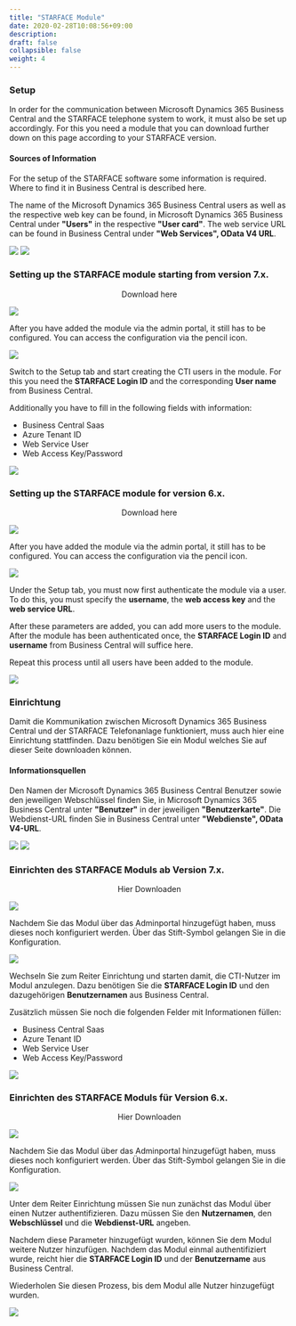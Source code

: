 ```yaml
---
title: "STARFACE Module"
date: 2020-02-28T10:08:56+09:00
description: 
draft: false
collapsible: false
weight: 4
---
```

### Setup
In order for the communication between Microsoft Dynamics 365 Business Central and the STARFACE telephone system to work, it must also be set up accordingly. For this you need a module that you can download further down on this page according to your STARFACE version.

#### Sources of Information
For the setup of the STARFACE software some information is required. Where to find it in Business Central is described here.

The name of the Microsoft Dynamics 365 Business Central users as well as the respective web key can be found, in Microsoft Dynamics 365 Business Central under **"Users"** in the respective **"User card"**. The web service URL can be found in Business Central under **"Web Services", OData V4 URL**.

![](images/apps/ctiodataen.PNG)
![](images/apps/ctiusersetupen.PNG)

### Setting up the STARFACE module starting from version 7.x.

<p style="text-align: center;">
Download here
</p>

[<img src="/images/apps/ctidownload.jpg">](files/CTI_Module_7.zip)

After you have added the module via the admin portal, it still has to be configured. You can access the configuration via the pencil icon.

![](images/apps/cticonfigstarfaceen.png)

Switch to the Setup tab and start creating the CTI users in the module. For this you need the **STARFACE Login ID** and the corresponding **User name** from Business Central.

Additionally you have to fill in the following fields with information:

- Business Central Saas
- Azure Tenant ID
- Web Service User
- Web Access Key/Password

![](images/apps/ctimodulesetup7.jpg)

### Setting up the STARFACE module for version 6.x.

<p style="text-align: center;">
Download here
</p>

[<img src="/images/apps/ctidownload.jpg">](files/CTI_Module.zip)

After you have added the module via the admin portal, it still has to be configured. You can access the configuration via the pencil icon.

![](images/apps/cticonfigstarfaceen.png)

Under the Setup tab, you must now first authenticate the module via a user. To do this, you must specify the **username**, the **web access key** and the **web service URL**.

After these parameters are added, you can add more users to the module. After the module has been authenticated once, the **STARFACE Login ID** and **username** from Business Central will suffice here.

Repeat this process until all users have been added to the module.

![](images/apps/ctimodulesetupen.png)










### Einrichtung
Damit die Kommunikation zwischen Microsoft Dynamics 365 Business Central und der STARFACE Telefonanlage funktioniert, muss auch hier eine Einrichtung stattfinden. Dazu benötigen Sie ein Modul welches Sie auf dieser Seite downloaden können.

#### Informationsquellen
Den Namen der Microsoft Dynamics 365 Business Central Benutzer sowie den jeweiligen Webschlüssel finden Sie, in Microsoft Dynamics 365 Business Central unter **"Benutzer"** in der jeweiligen **"Benutzerkarte"**. Die Webdienst-URL finden Sie in Business Central unter **"Webdienste", OData V4-URL**.

![](images/apps/ctiodatade.PNG)
![](images/apps/ctiusersetupde.PNG)

### Einrichten des STARFACE Moduls ab Version 7.x.

<p style="text-align: center;">
Hier Downloaden
</p>

[<img src="/images/apps/ctidownload.jpg">](files/CTI_Module_7.zip)

Nachdem Sie das Modul über das Adminportal hinzugefügt haben, muss dieses noch konfiguriert werden. Über das Stift-Symbol gelangen Sie in die Konfiguration.

![](images/apps/cticonfigstarfacede.png)

Wechseln Sie zum Reiter Einrichtung und starten damit, die CTI-Nutzer im Modul anzulegen. Dazu benötigen Sie die **STARFACE Login ID** und den dazugehörigen **Benutzernamen** aus Business Central.

Zusätzlich müssen Sie noch die folgenden Felder mit Informationen füllen:

- Business Central Saas
- Azure Tenant ID
- Web Service User
- Web Access Key/Password

![](images/apps/ctimodulesetup7.jpg)

### Einrichten des STARFACE Moduls für Version 6.x.

<p style="text-align: center;">
Hier Downloaden
</p>

[<img src="/images/apps/ctidownload.jpg">](files/CTI_Module.zip)


Nachdem Sie das Modul über das Adminportal hinzugefügt haben, muss dieses noch konfiguriert werden. Über das Stift-Symbol gelangen Sie in die Konfiguration.

![](images/apps/cticonfigstarfacede.png)

Unter dem Reiter Einrichtung müssen Sie nun zunächst das Modul über einen Nutzer authentifizieren. Dazu müssen Sie den **Nutzernamen**, den **Webschlüssel** und die **Webdienst-URL** angeben.

Nachdem diese Parameter hinzugefügt wurden, können Sie dem Modul weitere Nutzer hinzufügen. Nachdem das Modul einmal authentifiziert wurde, reicht hier die **STARFACE Login ID** und der **Benutzername** aus Business Central.

Wiederholen Sie diesen Prozess, bis dem Modul alle Nutzer hinzugefügt wurden.

![](images/apps/ctimodulesetup.png)